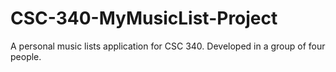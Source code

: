 # CSC-340-MyMusicList-Project
 A personal music lists application for CSC 340. Developed in a group of four people.
